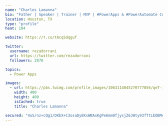 ```yaml
---
name: "Charles Lamanna"
bio: "Father | Speaker | Trainer | MVP | #PowerApps & #PowerAutomate Community Super User | YouTuber Right-pointing triangle http://youtube.com/c/rezadorrani | Learn - Share - Clockwise rightwards and leftwards open circle arrows"
location: Houston, TX
type: "profile"
heat: 104

website: https://t.co/tAcqSdqguf

twitter:
  username: rezadorrani
  url: https://twitter.com/rezadorrani
  followers: 2870

topics:
  - Power Apps

images:
  - url: https://pbs.twimg.com/profile_images/1063114045270777856/qeT-jpWr_400x400.jpg
    width: 400
    height: 400
    isCached: true
    title: "Charles Lamanna"

secured: "4uS/nz+cQg1/DKbX+C3osaDyEKsWBAxKgPe6mm0fjysjZ6JWty93fTtLEOBMelXQLK4il5PN4Ob3xD3gWk/2NyhLdlxkKp9jxkz9mb4ZKO6+Is0kQvkwgYDQGZdqpwcsiSMqX7nSw+TIuoKNIoXjcSC/u6JBuJZKwoDzh0kpjUL/8+2ElEPyFl6tBPy9NpJiwBsAMegmuPmBQALgtrQ25z/cQL9GVPQ9n+3XqKVhldoPWxdzXv+dLqvlQdL2LXBXNIHgcgS4nFuioV4OoYjfHNZxlmcdz0TdNa23XnAmj3RFAa0n7uXj7aJ9eHkf4qahDWtS8NsvCp5RJlID0AIftTO2NYF3wL++SSOnXzcOyBNVe6lMh8KQDseAFvzPVEsOEUfvA/JMuPxXMTR3h2ROff3TSZ4Q0y4HjsdQqzYAWZ0=;x2mVa+uDWbpcy75bEtCfRw=="
---
```


